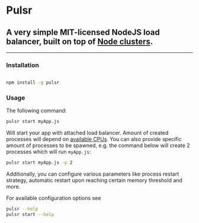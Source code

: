 # Pulsr

## A very simple MIT-licensed NodeJS load balancer, built on top of [Node clusters](https://nodejs.org/api/cluster.html).

---

### Installation

```bash

npm install -g pulsr

```

### Usage

The following command:

```bash
pulsr start myApp.js
```

Will start your app with attached load balancer. Amount of created processes will depend on
[available CPUs](https://nodejs.org/api/os.html#osavailableparallelism). You can also provide
specific amount of processes to be spawned, e.g. the command below will create 2 processes which
will run `myApp.js`:

```bash
pulsr start myApp.js -p 2
```

Additionally, you can configure various parameters like process restart strategy, automatic restart
upon reaching certain memory threshold and more.

For available configuration options see

```bash
pulsr --help
pulsr start --help
```
